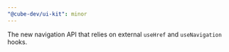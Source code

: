 ```yaml
---
"@cube-dev/ui-kit": minor
---
```


The new navigation API that relies on external `useHref` and `useNavigation` hooks.
